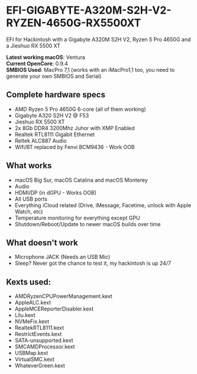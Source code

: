 # EFI-GIGABYTE-A320M-S2H-V2-RYZEN-4650G-RX5500XT
EFI for Hackintosh with a Gigabyte A320M S2H V2, Ryzen 5 Pro 4650G and a Jieshuo RX 5500 XT

**Latest working macOS**: Ventura
<br>
**Current OpenCore**: 0.9.4
<br>
**SMBIOS Used**: MacPro 7,1 (works with an iMacPro1,1 too, you need to generate your own SMBIOS and Serial)

## Complete hardware specs
- AMD Ryzen 5 Pro 4650G 6-core (all of them working)
- Gigabyte A320 S2H V2 @ F53
- Jieshuo RX 5500 XT
- 2x 8Gb DDR4 3200Mhz Juhor with XMP Enabled
- Realtek RTL8111 Gigabit Ethernet
- Reltek ALC887 Audio
- Wifi/BT replaced by Fenvi BCM9436 - Work OOB

## What works
- macOS Big Sur, macOS Catalina and macOS Monterey
- Audio
- HDMI/DP (in dGPU - Works OOB)
- All USB ports
- Everything iCloud related (Drive, iMessage, Facetime, unlock with Apple Watch, etc)
- Temperature monitoring for everything except GPU
- Shutdown/Reboot/Update to newer macOS builds over time

## What doesn't work
- Microphone JACK (Needs an USB Mic)
- Sleep? Never got the chance to test it, my hackintosh is up 24/7

## Kexts used:
- AMDRyzenCPUPowerManagement.kext
- AppleALC.kext
- AppleMCEReporterDisabler.kext
- Lilu.kext
- NVMeFix.kext
- RealtekRTL8111.kext
- RestrictEvents.kext
- SATA-unsupported.kext
- SMCAMDProcessor.kext
- USBMap.kext
- VirtualSMC.kext
- WhateverGreen.kext
